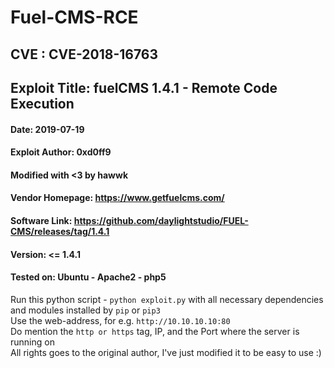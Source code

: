 # Fuel-CMS-RCE
## CVE : CVE-2018-16763
## Exploit Title: fuelCMS 1.4.1 - Remote Code Execution

#### Date: 2019-07-19
#### Exploit Author: 0xd0ff9
#### Modified with <3 by hawwk
#### Vendor Homepage: https://www.getfuelcms.com/
#### Software Link: https://github.com/daylightstudio/FUEL-CMS/releases/tag/1.4.1
#### Version: <= 1.4.1
#### Tested on: Ubuntu - Apache2 - php5

Run this python script - `python exploit.py` with all necessary dependencies and modules installed by `pip` or `pip3`\
Use the web-address, for e.g. `http://10.10.10.10:80`\
Do mention the `http or https` tag, IP, and the Port where the server is running on\
All rights goes to the original author, I've just modified it to be easy to use :)

